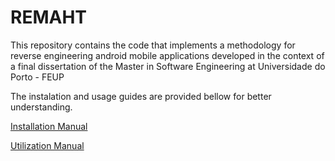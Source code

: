 # REMAHT
This repository contains the code that implements a methodology for reverse engineering android mobile applications developed in the context of a final dissertation of the Master in Software Engineering at Universidade do Porto - FEUP

The instalation and usage guides are provided bellow for better understanding.

[Installation Manual](Manuals/InstallationManual.md)

[Utilization Manual](Manuals/UserManual.md)








